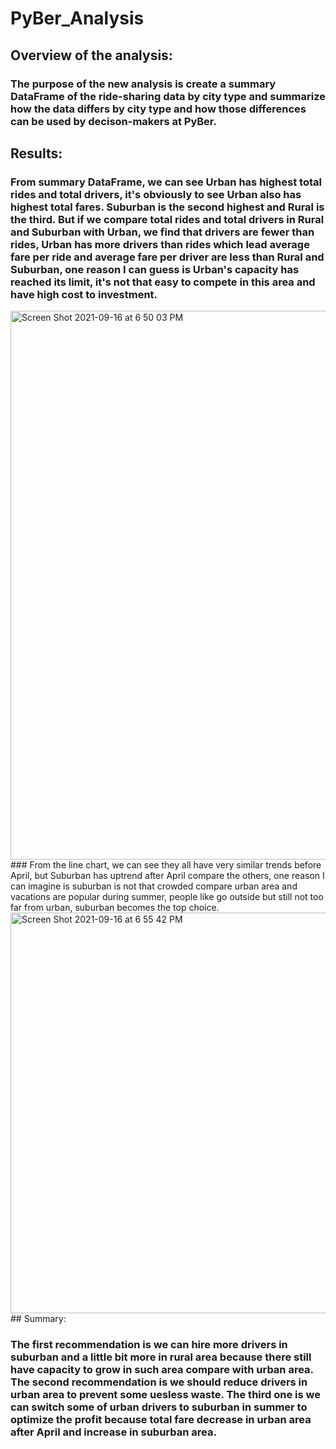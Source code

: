 # PyBer_Analysis
## Overview of the analysis:
### The purpose of the new analysis is create a summary DataFrame of the ride-sharing data by city type and summarize how the data differs by city type and how those differences can be used by decison-makers at PyBer.
## Results:
### From summary DataFrame, we can see Urban has highest total rides and total drivers, it's obviously to see Urban also has highest total fares. Suburban is the second highest and Rural is the third. But if we compare total rides and total drivers in Rural and Suburban with Urban, we find that drivers are fewer than rides, Urban has more drivers than rides which lead average fare per ride and average fare per driver are less than Rural and Suburban, one reason I can guess is Urban's capacity has reached its limit, it's not that easy to compete in this area and have high cost to investment.
<img width="878" alt="Screen Shot 2021-09-16 at 6 50 03 PM" src="https://user-images.githubusercontent.com/88211298/133710917-a94b15ed-cc25-415f-ad21-84f50300a180.png">
### From the line chart, we can see they all have very similar trends before April, but Suburban has uptrend after April compare the others, one reason I can imagine is suburban is not that crowded compare urban area and vacations are popular during summer, people like go outside but still not too far from urban, suburban becomes the top choice.
<img width="641" alt="Screen Shot 2021-09-16 at 6 55 42 PM" src="https://user-images.githubusercontent.com/88211298/133711428-5701204a-539e-47cb-bcbd-da63d6d67941.png">
## Summary:

### The first recommendation is we can hire more drivers in suburban and a little bit more in rural area because there still have capacity to grow in such area compare with urban area. The second recommendation is we should reduce drivers in urban area to prevent some uesless waste. The third one is we can switch some of urban drivers to suburban in summer to optimize the profit because total fare decrease in urban area after April and increase in suburban area.
